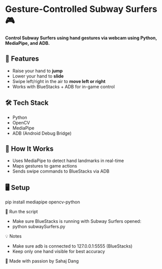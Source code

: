 # Gesture-Controlled Subway Surfers 🎮

**Control Subway Surfers using hand gestures via webcam using Python, MediaPipe, and ADB.**

## 🚀 Features
- Raise your hand to **jump**
- Lower your hand to **slide**
- Swipe left/right in the air to **move left or right**
- Works with BlueStacks + ADB for in-game control

## 🛠 Tech Stack
- Python
- OpenCV
- MediaPipe
- ADB (Android Debug Bridge)

## 🧠 How It Works
- Uses MediaPipe to detect hand landmarks in real-time
- Maps gestures to game actions
- Sends swipe commands to BlueStacks via ADB

## 🖥 Setup
pip install mediapipe opencv-python

📱 Run the script
- Make sure BlueStacks is running with Subway Surfers opened:
- python subwaySurfers.py

💡 Notes
- Make sure adb is connected to 127.0.0.1:5555 (BlueStacks)
- Keep only one hand visible for best accuracy

🙌 Made with passion by Sahaj Dang
